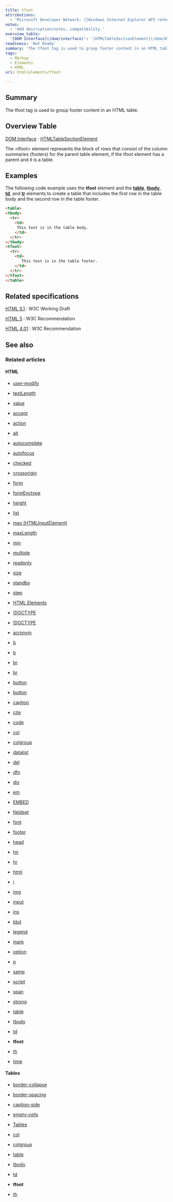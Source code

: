 ```yaml
---
title: tfoot
attributions:
  - 'Microsoft Developer Network: [[Windows Internet Explorer API reference](http://msdn.microsoft.com/en-us/library/ie/hh828809%28v=vs.85%29.aspx) Article]'
notes:
  - 'Add description/notes, compatibility.'
overview_table:
  '[DOM Interface](/dom/interface)': '[HTMLTableSectionElement](/dom/HTMLTableSectionElement)'
readiness: 'Not Ready'
summary: 'The tfoot tag is used to group footer content in an HTML table.'
tags:
  - Markup
  - Elements
  - HTML
uri: html/elements/tfoot

---
```

## Summary

The tfoot tag is used to group footer content in an HTML table.

## Overview Table

[DOM Interface](/dom/interface)
:   [HTMLTableSectionElement](/dom/HTMLTableSectionElement)

The \<tfoot\> element represents the block of rows that consist of the column summaries (footers) for the parent table element, if the tfoot element has a parent and it is a table.

## Examples

The following code example uses the **tfoot** element and the [**table**](/html/elements/table), [**tbody**](/html/elements/tbody), [**td**](/html/elements/td), and [**tr**](/html/elements/tr) elements to create a table that includes the first row in the table body and the second row in the table footer.

``` html
<table>
<tbody>
  <tr>
    <td>
     This text is in the table body.
    </td>
  </tr>
</tbody>
<tfoot>
  <tr>
    <td>
       This text is in the table footer.
    </td>
  </tr>
</tfoot>
</table>
```

## Related specifications

[HTML 5.1](http://www.w3.org/TR/html51/tabular-data.html#the-tfoot-element)
:   W3C Working Draft

[HTML 5](http://www.w3.org/TR/html5/tabular-data.html#the-tfoot-element)
:   W3C Recommendation

[HTML 4.01](http://www.w3.org/TR/html401/struct/tables.html#edef-TFOOT)
:   W3C Recommendation

## See also

### Related articles

#### HTML

-   [user-modify](/css/properties/user-modify)

-   [textLength](/dom/HTMLTextAreaElement/textLength)

-   [value](/dom/HTMLTextAreaElement/value)

-   [accept](/html/attributes/accept)

-   [action](/html/attributes/action)

-   [alt](/html/attributes/alt)

-   [autocomplete](/html/attributes/autocomplete)

-   [autofocus](/html/attributes/autofocus)

-   [checked](/html/attributes/checked)

-   [crossorigin](/html/attributes/crossorigin)

-   [form](/html/attributes/form)

-   [formEnctype](/html/attributes/formEnctype)

-   [height](/html/attributes/height)

-   [list](/html/attributes/list)

-   [max (HTMLInputElement)](/html/attributes/max_(HTMLInputElement))

-   [maxLength](/html/attributes/maxLength)

-   [min](/html/attributes/min)

-   [multiple](/html/attributes/multiple)

-   [readonly](/html/attributes/readonly)

-   [size](/html/attributes/size)

-   [standby](/html/attributes/standby)

-   [step](/html/attributes/step)

-   [HTML Elements](/html/elements)

-   [!DOCTYPE](/html/elements/!DOCTYPE)

-   [!DOCTYPE](/html/elements/!DOCTYPE/ja)

-   [acronym](/html/elements/acronym)

-   [b](/html/elements/b)

-   [b](/html/elements/b/ja)

-   [br](/html/elements/br)

-   [br](/html/elements/br/ja)

-   [button](/html/elements/button)

-   [button](/html/elements/button/ja)

-   [caption](/html/elements/caption)

-   [cite](/html/elements/cite)

-   [code](/html/elements/code)

-   [col](/html/elements/col)

-   [colgroup](/html/elements/colgroup)

-   [datalist](/html/elements/datalist)

-   [del](/html/elements/del)

-   [dfn](/html/elements/dfn)

-   [div](/html/elements/div)

-   [em](/html/elements/em)

-   [EMBED](/html/elements/embed)

-   [fieldset](/html/elements/fieldset)

-   [font](/html/elements/font)

-   [footer](/html/elements/footer)

-   [head](/html/elements/head)

-   [hn](/html/elements/hn)

-   [hr](/html/elements/hr)

-   [html](/html/elements/html)

-   [i](/html/elements/i)

-   [img](/html/elements/img)

-   [input](/html/elements/input)

-   [ins](/html/elements/ins)

-   [kbd](/html/elements/kbd)

-   [legend](/html/elements/legend)

-   [mark](/html/elements/mark)

-   [option](/html/elements/option)

-   [p](/html/elements/p)

-   [samp](/html/elements/samp)

-   [script](/html/elements/script)

-   [span](/html/elements/span)

-   [strong](/html/elements/strong)

-   [table](/html/elements/table)

-   [tbody](/html/elements/tbody)

-   [td](/html/elements/td)

-   **tfoot**

-   [th](/html/elements/th)

-   [time](/html/elements/time)

#### Tables

-   [border-collapse](/css/properties/border-collapse)

-   [border-spacing](/css/properties/border-spacing)

-   [caption-side](/css/properties/caption-side)

-   [empty-cells](/css/properties/empty-cells)

-   [Tables](/css/tables)

-   [col](/html/elements/col)

-   [colgroup](/html/elements/colgroup)

-   [table](/html/elements/table)

-   [tbody](/html/elements/tbody)

-   [td](/html/elements/td)

-   **tfoot**

-   [th](/html/elements/th)
